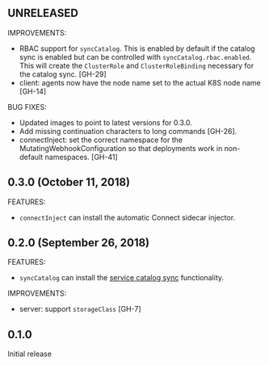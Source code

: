 ## UNRELEASED

IMPROVEMENTS:

  * RBAC support for `syncCatalog`. This is enabled by default if the catalog
    sync is enabled but can be controlled with `syncCatalog.rbac.enabled`.
    This will create the `ClusterRole` and `ClusterRoleBinding` necessary
    for the catalog sync. [GH-29]
  * client: agents now have the node name set to the actual K8S node name [GH-14]

BUG FIXES:

  * Updated images to point to latest versions for 0.3.0.
  * Add missing continuation characters to long commands [GH-26].
  * connectInject: set the correct namespace for the MutatingWebhookConfiguration
    so that deployments work in non-default namespaces. [GH-41]

## 0.3.0 (October 11, 2018)

FEATURES:

  * `connectInject` can install the automatic Connect sidecar injector.

## 0.2.0 (September 26, 2018)

FEATURES:

  * `syncCatalog` can install the [service catalog sync](https://www.hashicorp.com/blog/consul-and-kubernetes-service-catalog-sync)
    functionality.

IMPROVEMENTS:

  * server: support `storageClass` [GH-7]

## 0.1.0

Initial release
